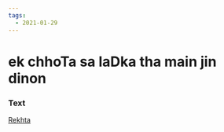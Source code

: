 ```yaml
---
tags:
  - 2021-01-29
---
```

# ek chhoTa sa laDka tha main jin dinon

### Text
[Rekhta](https://www.rekhta.org/nazms/ek-ladkaa-ibn-e-insha-nazms?lang=ur)

